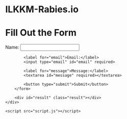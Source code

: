 # ILKKM-Rabies.io
<!DOCTYPE html>
<html lang="en">
<head>
    <meta charset="UTF-8">
    <meta name="viewport" content="width=device-width, initial-scale=1.0">
    <title>Form Submission Example</title>
    <link rel="stylesheet" href="styles.css">
</head>
<body>
    <div class="container">
        <h1>Fill Out the Form</h1>
        <form id="userForm">
            <label for="name">Name:</label>
            <input type="text" id="name" required>

            <label for="email">Email:</label>
            <input type="email" id="email" required>

            <label for="message">Message:</label>
            <textarea id="message" required></textarea>

            <button type="submit">Submit</button>
        </form>

        <div id="result" class="result"></div>
    </div>

    <script src="script.js"></script>
</body>
</html>
